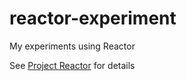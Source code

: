 # reactor-experiment
My experiments using Reactor

See [Project Reactor](https://projectreactor.io/) for details
